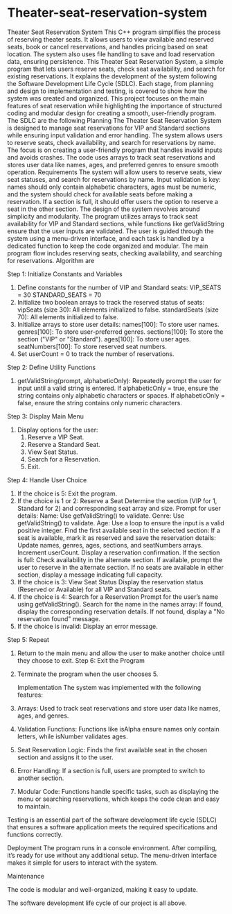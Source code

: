 # Theater-seat-reservation-system
Theater Seat Reservation System  This C++ program simplifies the process of reserving theater seats. It allows users to view available and reserved seats, book or cancel reservations, and handles pricing based on seat location. The system also uses file handling to save and load reservation data, ensuring persistence. 
This Theater Seat Reservation System, a simple program that lets users reserve seats, check seat availability, and search for existing reservations. It explains the development of the system following the Software Development Life Cycle (SDLC). Each stage, from planning and design to implementation and testing, is covered to show how the system was created and organized. This project focuses on the main features of seat reservation while highlighting the importance of structured coding and modular design for creating a smooth, user-friendly program.
The SDLC are the following
Planning
The Theater Seat Reservation System is designed to manage seat reservations for VIP and Standard sections while ensuring input validation and error handling. The system allows users to reserve seats, check availability, and search for reservations by name. The focus is on creating a user-friendly program that handles invalid inputs and avoids crashes. The code uses arrays to track seat reservations and stores user data like names, ages, and preferred genres to ensure smooth operation.
Requirements
The system will allow users to reserve seats, view seat statuses, and search for reservations by name. Input validation is key: names should only contain alphabetic characters, ages must be numeric, and the system should check for available seats before making a reservation. If a section is full, it should offer users the option to reserve a seat in the other section. 
The design of the system revolves around simplicity and modularity. The program utilizes arrays to track seat availability for VIP and Standard sections, while functions like getValidString ensure that the user inputs are validated. The user is guided through the system using a menu-driven interface, and each task is handled by a dedicated function to keep the code organized and modular. The main program flow includes reserving seats, checking availability, and searching for reservations.
Algorithm are

Step 1: Initialize Constants and Variables


1. Define constants for the number of VIP and Standard seats:
VIP_SEATS = 30
STANDARD_SEATS = 70
2. Initialize two boolean arrays to track the reserved status of seats:
vipSeats (size 30): All elements initialized to false.
standardSeats (size 70): All elements initialized to false.
3. Initialize arrays to store user details:
names[100]: To store user names.
genres[100]: To store user-preferred genres.
sections[100]: To store the section ("VIP" or "Standard").
ages[100]: To store user ages.
seatNumbers[100]: To store reserved seat numbers.
4. Set userCount = 0 to track the number of reservations.

   
Step 2: Define Utility Functions



1. getValidString(prompt, alphabeticOnly): Repeatedly prompt the user for input until a valid string is entered.
If alphabeticOnly = true, ensure the string contains only alphabetic characters or spaces.
If alphabeticOnly = false, ensure the string contains only numeric characters.


Step 3: Display Main Menu


1. Display options for the user:
     1. Reserve a VIP Seat.
     2. Reserve a Standard Seat.
    3. View Seat Status.
    4. Search for a Reservation.
    5. Exit.
  
       
Step 4: Handle User Choice


1. If the choice is 5: Exit the program.
2. If the choice is 1 or 2: Reserve a Seat
Determine the section (VIP for 1, Standard for 2) and corresponding seat array and size.
Prompt for user details:
Name: Use getValidString() to validate.
Genre: Use getValidString() to validate.
Age: Use a loop to ensure the input is a valid positive integer.
Find the first available seat in the selected section:
If a seat is available, mark it as reserved and save the reservation details:
Update names, genres, ages, sections, and seatNumbers arrays.
Increment userCount.
Display a reservation confirmation.
If the section is full:
Check availability in the alternate section.
If available, prompt the user to reserve in the alternate section.
If no seats are available in either section, display a message indicating full capacity.
3. If the choice is 3: View Seat Status
Display the reservation status (Reserved or Available) for all VIP and Standard seats.
4. If the choice is 4: Search for a Reservation
Prompt for the user’s name using getValidString().
Search for the name in the names array:
If found, display the corresponding reservation details.
If not found, display a "No reservation found" message.
5. If the choice is invalid: Display an error message.

   
Step 5: Repeat


1. Return to the main menu and allow the user to make another choice until they choose to exit.
Step 6: Exit the Program
1. Terminate the program when the user chooses 5.

   Implementation 
The system was implemented with the following features:
1. Arrays: Used to track seat reservations and store user data like names, ages, and genres.
2. Validation Functions: Functions like isAlpha ensure names only contain letters, while isNumber validates ages.
3. Seat Reservation Logic: Finds the first available seat in the chosen section and assigns it to the user.
4. Error Handling: If a section is full, users are prompted to switch to another section.
5. Modular Code: Functions handle specific tasks, such as displaying the menu or searching reservations, which keeps the code clean and easy to maintain.

Testing 
is an essential part of the software development life cycle (SDLC) that ensures a software application meets the required specifications and functions correctly.


Deployment 
The program runs in a console environment. After compiling, it’s ready for use without any additional setup. The menu-driven interface makes it simple for users to interact with the system.

Maintenance 
    
The code is modular and well-organized, making it easy to update. 

The software development life cycle of our project is all above. 


























